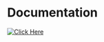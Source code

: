 
<h1> Documentation </h1>

[![Click Here ](https://cdn2.vectorstock.com/i/1000x1000/31/56/green-round-button-web-icon-with-chrome-frame-vector-16723156.jpg)](https://docs.jupyter.org/en/latest/)


